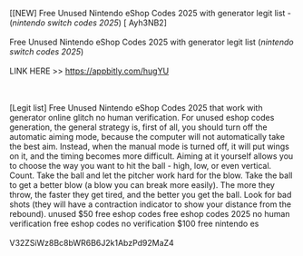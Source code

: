 [[NEW] Free Unused Nintendo eShop Codes 2025 with generator legit list - (*nintendo switch codes 2025*) [ Ayh3NB2]
<br>
<br>Free Unused Nintendo eShop Codes 2025 with generator legit list (*nintendo switch codes 2025*)
<br>
<br>LINK HERE >> https://appbitly.com/hugYU

<br>
<br>[Legit list] Free Unused Nintendo eShop Codes 2025 that work with generator online glitch no human verification. For unused eshop codes generation, the general strategy is, first of all, you should turn off the automatic aiming mode, because the computer will not automatically take the best aim.  Instead, when the manual mode is turned off, it will put wings on it, and the timing becomes more difficult.  Aiming at it yourself allows you to choose the way you want to hit the ball - high, low, or even vertical.  Count.  Take the ball and let the pitcher work hard for the blow.  Take the ball to get a better blow (a blow you can break more easily).  The more they throw, the faster they get tired, and the better you get the ball.  Look for bad shots (they will have a contraction indicator to show your distance from the rebound).  unused $50 free eshop codes free eshop codes 2025 no human verification free eshop codes no verification $100 free nintendo es
<br>
<br>V32ZSiWz8Bc8bWR6B6J2k1AbzPd92MaZ4
<br>
